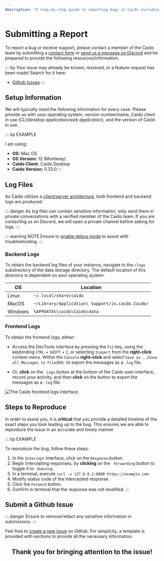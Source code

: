 ```yaml
---
description: "A step-by-step guide to reporting bugs in Caido including log collection, reproduction steps, and GitHub issue submission."
---
```


# Submitting a Report

To report a bug or receive support, please contact a member of the Caido team by submitting a [contact form](https://caido.io/contact) or [send us a message on Discord](https://links.caido.io/www-discord) and be prepared to provide the following resources/information.

::: tip
Your issue may already be known, resolved, or a feature request has been made! Search for it here:

- [Github Issues](https://github.com/caido/caido/issues)
:::

## Setup Information

We will typically need the following information for every case. Please provide us with your operating system, version number/name, Caido client in use (_CLI/desktop application/web application_), and the version of Caido in use.

::: tip EXAMPLE

I am using:

- **OS:** Mac OS
- **OS Version:** 12 (Monterey)
- **Caido Client:** Caido Desktop
- **Caido Version:** 0.33.0
:::

## Log Files

As Caido utilizes a [client/server architecture](/concepts/essentials/instances.md), both frontend and backend logs are produced.

::: danger
As log files can contain sensitive information, only send them in private conversations with a verified member of the Caido team. If you are contacting us on Discord, we will open a private channel before asking for logs.
:::

::: warning NOTE
Ensure to [enable debug mode](/troubleshooting/debugging.md) to assist with troubleshooting.
:::

### Backend Logs

To obtain the backend log files of your instance, navigate to the `/logs` subdirectory of the data storage directory. The default location of this directory is dependent on your operating system:

| OS      | Location                                         |
| ------- | ------------------------------------------------ |
| Linux   | `~/.local/share/caido`                           |
| MacOS   | `~/Library/Application\ Support/io.caido.Caido/` |
| Windows | `%APPDATA%\caido\Caido\data`                     |

### Frontend Logs

To obtain the frontend logs, either:

- Access the DevTools interface by pressing the `F12` key, using the keybinding `CTRL` + `SHIFT` + `I`, or selecting `Inspect` from the **right-click** context menu. Within the `Console` **right-click** and select `Save as...`/`Save all Messages to File`/etc. to export the messages as a `.log` file.

- Or, **click** on the <code><Icon icon="fas fa-file-lines" /> Logs</code> button at the bottom of the Caido user-interface, record your activity, and then **click** on the <code><Icon icon="fas fa-download" /></code> button to export the messages as a `.log` file.

<img alt="The Caido frontend logs interface." src="/_images/frontend_logs.png" center/>

## Steps to Reproduce

In order to assist you, it is **critical** that you provide a detailed timeline of the exact steps you took leading up to the bug. This ensures we are able to reproduce the issue in an accurate and timely manner.

::: tip EXAMPLE

To reproduce the bug, follow these steps:

1. In the `Intercept` interface, click on the `Response` button.
2. Begin intercepting responses, by **clicking** on the <code><Icon icon="fas fa-angles-right" /> Forwarding</code> button to toggle it to <code><Icon icon="fas fa-pause" /> Queuing</code>.
3. In a terminal, execute `curl -x 127.0.0.1:8080 https://example.com`.
4. Modify status code of the intercepted response.
5. Click the `Forward` button.
6. Confirm in terminal that the response was not modified.
:::

## Submit a Github Issue

::: danger
Ensure to remove/redact any sensitive information in submissions.
:::

Feel free to [create a new issue](https://github.com/caido/caido/issues/new?assignees=&labels=&projects=&template=bug.md&title=) on Github. For simplicity, a template is provided with sections to provide all the necessary information.

<center>
  <h2>Thank you for bringing attention to the issue!</h2>
</center>
